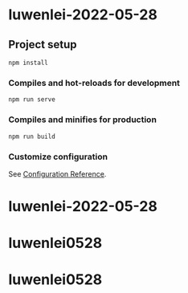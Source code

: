 # luwenlei-2022-05-28

## Project setup
```
npm install
```

### Compiles and hot-reloads for development
```
npm run serve
```

### Compiles and minifies for production
```
npm run build
```

### Customize configuration
See [Configuration Reference](https://cli.vuejs.org/config/).
# luwenlei-2022-05-28
# luwenlei0528
# luwenlei0528
